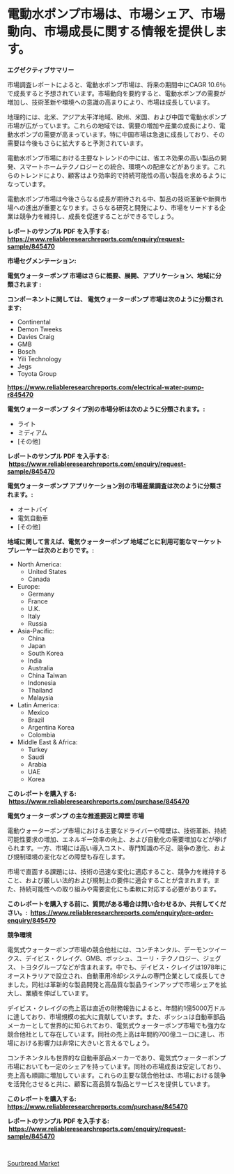 <p><h1>電動水ポンプ市場は、市場シェア、市場動向、市場成長に関する情報を提供します。</h1></p><p><strong>エグゼクティブサマリー</strong></p>
<p><p>市場調査レポートによると、電動水ポンプ市場は、将来の期間中にCAGR 10.6％で成長すると予想されています。市場動向を要約すると、電動水ポンプの需要が増加し、技術革新や環境への意識の高まりにより、市場は成長しています。</p><p>地理的には、北米、アジア太平洋地域、欧州、米国、および中国で電動水ポンプ市場が広がっています。これらの地域では、需要の増加や産業の成長により、電動水ポンプの需要が高まっています。特に中国市場は急速に成長しており、その需要は今後もさらに拡大すると予測されています。</p><p>電動水ポンプ市場における主要なトレンドの中には、省エネ効果の高い製品の開発、スマートホームテクノロジーとの統合、環境への配慮などがあります。これらのトレンドにより、顧客はより効率的で持続可能性の高い製品を求めるようになっています。</p><p>電動水ポンプ市場は今後さらなる成長が期待される中、製品の技術革新や新興市場への進出が重要となります。さらなる研究と開発により、市場をリードする企業は競争力を維持し、成長を促進することができるでしょう。</p></p>
<p><strong>レポートのサンプル PDF を入手する: <a href="https://www.reliableresearchreports.com/enquiry/request-sample/845470">https://www.reliableresearchreports.com/enquiry/request-sample/845470</a></strong></p>
<p><strong>市場セグメンテーション:</strong></p>
<p><strong> 電気ウォーターポンプ 市場はさらに概要、展開、アプリケーション、地域に分類されます :</strong></p>
<p><strong>コンポーネントに関しては、 電気ウォーターポンプ 市場は次のように分類されます: &nbsp;</strong></p>
<p><ul><li>Continental</li><li>Demon Tweeks</li><li>Davies Craig</li><li>GMB</li><li>Bosch</li><li>Yili Technology</li><li>Jegs</li><li>Toyota Group</li></ul></p>
<p><strong><a href="https://www.reliableresearchreports.com/electrical-water-pump-r845470">https://www.reliableresearchreports.com/electrical-water-pump-r845470</a></strong></p>
<p><strong> 電気ウォーターポンプ タイプ別の市場分析は次のように分類されます。:</strong></p>
<p><ul><li>ライト</li><li>ミディアム</li><li>[その他]</li></ul></p>
<p><strong>レポートのサンプル PDF を入手する: &nbsp;<a href="https://www.reliableresearchreports.com/enquiry/request-sample/845470">https://www.reliableresearchreports.com/enquiry/request-sample/845470</a></strong></p>
<p><strong> 電気ウォーターポンプ アプリケーション別の市場産業調査は次のように分類されます。:</strong></p>
<p><ul><li>オートバイ</li><li>電気自動車</li><li>[その他]</li></ul></p>
<p><strong>地域に関して言えば、電気ウォーターポンプ 地域ごとに利用可能なマーケットプレーヤーは次のとおりです。:</strong></p>
<p><ul>
    <li>
        North America:
        <ul>
            <li>United States</li>
            <li>Canada</li>
        </ul>
    </li>
    <li>
        Europe:
        <ul>
            <li>Germany</li>
            <li>France</li>
            <li>U.K.</li>
            <li>Italy</li>
            <li>Russia</li>
        </ul>
    </li>
    <li>
        Asia-Pacific:
        <ul>
            <li>China</li>
            <li>Japan</li>
            <li>South Korea</li>
            <li>India</li>
            <li>Australia</li>
            <li>China Taiwan</li>
            <li>Indonesia</li>
            <li>Thailand</li>
            <li>Malaysia</li>
        </ul>
    </li>
    <li>
        Latin America:
        <ul>
            <li>Mexico</li>
            <li>Brazil</li>
            <li>Argentina Korea</li>
            <li>Colombia</li>
        </ul>
    </li>
    <li>
        Middle East & Africa:
        <ul>
            <li>Turkey</li>
            <li>Saudi</li>
            <li>Arabia</li>
            <li>UAE</li>
            <li>Korea</li>
        </ul>
    </li>
    </ul></p>
<p><strong>このレポートを購入する: &nbsp;<a href="https://www.reliableresearchreports.com/purchase/845470">https://www.reliableresearchreports.com/purchase/845470</a></strong></p>
<p><strong>電気ウォーターポンプ の主な推進要因と障壁 市場</strong></p>
<p><p>電動ウォーターポンプ市場における主要なドライバーや障壁は、技術革新、持続可能性要求の増加、エネルギー効率の向上、および自動化の需要増加などが挙げられます。一方、市場には高い導入コスト、専門知識の不足、競争の激化、および規制環境の変化などの障壁も存在します。</p><p>市場で直面する課題には、技術の迅速な変化に適応すること、競争力を維持すること、および厳しい法的および規制上の要件に適合することが含まれます。また、持続可能性への取り組みや需要変化にも柔軟に対応する必要があります。</p></p>
<p><strong>このレポートを購入する前に、質問がある場合は問い合わせるか、共有してください。:&nbsp; <a href="https://www.reliableresearchreports.com/enquiry/pre-order-enquiry/845470">https://www.reliableresearchreports.com/enquiry/pre-order-enquiry/845470</a></strong></p>
<p><strong>競争環境</strong></p>
<p><p>電気式ウォーターポンプ市場の競合他社には、コンチネンタル、デーモンツイークス、デイビス・クレイグ、GMB、ボッシュ、ユーリ・テクノロジー、ジェグス、トヨタグループなどが含まれます。中でも、デイビス・クレイグは1978年にオーストラリアで設立され、自動車用冷却システムの専門企業として成長してきました。同社は革新的な製品開発と高品質な製品ラインアップで市場シェアを拡大し、業績を伸ばしています。</p><p>デイビス・クレイグの売上高は直近の財務報告によると、年間約1億5000万ドルに達しており、市場規模の拡大に貢献しています。また、ボッシュは自動車部品メーカーとして世界的に知られており、電気式ウォーターポンプ市場でも強力な競合他社として存在しています。同社の売上高は年間約700億ユーロに達し、市場における影響力は非常に大きいと言えるでしょう。</p><p>コンチネンタルも世界的な自動車部品メーカーであり、電気式ウォーターポンプ市場においても一定のシェアを持っています。同社の市場成長は安定しており、売上高も順調に増加しています。これらの主要な競合他社は、市場における競争を活発化させると共に、顧客に高品質な製品とサービスを提供しています。</p></p>
<p><strong>このレポートを購入する: &nbsp; <a href="https://www.reliableresearchreports.com/purchase/845470">https://www.reliableresearchreports.com/purchase/845470</a></strong></p>
<p><strong>レポートのサンプル PDF を入手する: &nbsp;<a href="https://www.reliableresearchreports.com/enquiry/request-sample/845470">https://www.reliableresearchreports.com/enquiry/request-sample/845470</a></strong><strong></strong></p>
<p>&nbsp;</p>
<p><p><a href="https://github.com/santosh758595/Market-Research-Report-List-4/blob/main/sourbread-market.md">Sourbread Market</a></p></p>